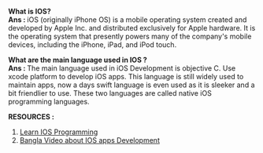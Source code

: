 
<b> What is IOS? <br>
Ans : </b>iOS (originally iPhone OS) is a mobile operating system created and developed by Apple Inc. and distributed exclusively for Apple hardware. It is the operating system that presently powers many of the company's mobile devices, including the iPhone, iPad, and iPod touch.<br>

<b>What are the main language used in IOS ? <br>
Ans : </b>The main language used in iOS Development is objective C. Use xcode platform to develop iOS apps. This language is still widely used to maintain apps, now a days swift language is even used as it is sleeker and a bit friendlier to use. These two languages are called native iOS programming languages.<br>

<b>RESOURCES  : </b>
  1. <a href="https://www.appcoda.com/ios-programming-course/" target="_blank">Learn IOS Programming</a>
  2. <a href="https://www.youtube.com/watch?v=0TytqKHOZA4&list=PLoCgxF8_6uf2qi87xG4t9HJbEIKmLEmx_" target="_blank">Bangla Video about IOS apps Development</a>
